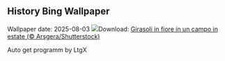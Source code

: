 ## History Bing Wallpaper
Wallpaper date: 2025-08-03
![](https://www.bing.com/th?id=OHR.HappySunflower_IT-IT1160856056_UHD.jpg&w=1000)Download: [Girasoli in fiore in un campo in estate (© Arsgera/Shutterstock)](https://www.bing.com/th?id=OHR.HappySunflower_IT-IT1160856056_UHD.jpg)

Auto get programm by LtgX

